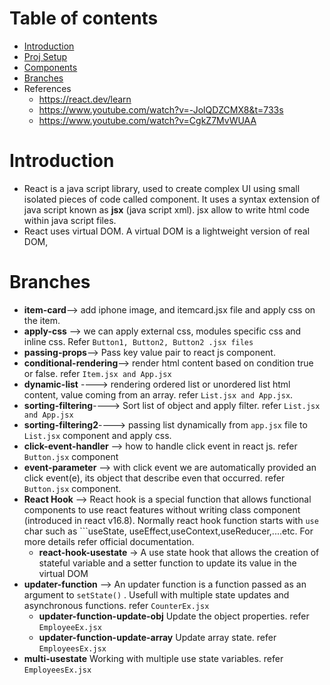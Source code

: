 # Table of contents
- [Introduction](#introduction)
- [Proj Setup](/project-setup.md)
- [Components](/component.md)
- [Branches](#branches)
- References
  - https://react.dev/learn
  - https://www.youtube.com/watch?v=-JolQDZCMX8&t=733s
  - https://www.youtube.com/watch?v=CgkZ7MvWUAA

# Introduction
- React is a java script library, used to create complex UI using small isolated pieces of code called component. It uses a syntax extension of java script known as **jsx** (java script xml). jsx allow to write html code within java script files.
- React uses virtual DOM. A virtual DOM is a lightweight version of real DOM, 

# Branches
- **item-card**--> add iphone image, and itemcard.jsx file and apply css on the item.
- **apply-css** --> we can apply external css, modules specific css and inline css. Refer ```Button1, Button2, Button2 .jsx files```
- **passing-props**--> Pass key value pair to react js component.
- **conditional-rendering**--> render html content based on condition true or false. refer ```Item.jsx and App.jsx```
- **dynamic-list** ----> rendering ordered list or unordered list html content, value coming from an array. refer ```List.jsx and App.jsx```.
- **sorting-filtering**----> Sort list of object and apply filter. refer ```List.jsx and App.jsx```
- **sorting-filtering2**----> passing list dynamically from ```app.jsx``` file to ```List.jsx``` component and apply css.
- **click-event-handler** --> how to handle click event in react js. refer ```Button.jsx``` component
- **event-parameter** --> with click event we are automatically provided an click event(e), its object that describe even that occurred. refer ```Button.jsx``` component.
- **React Hook** --> React hook is a special function that allows functional components to use react features without writing class component (introduced in react v16.8). Normally react hook function starts with ```use``` char such as ```useState, useEffect,useContext,useReducer,....etc. For more details refer official documentation.
   - **react-hook-usestate** -> A use state hook that allows the creation of stateful variable and a setter function to update its value in the virtual DOM
- **updater-function** --> An updater function is a function passed as an argument to ```setState()``` . Usefull with multiple state updates and asynchronous functions. refer ```CounterEx.jsx```
   - **updater-function-update-obj** Update the object properties. refer ```EmployeeEx.jsx```
   - **updater-function-update-array** Update array state. refer ```EmployeesEx.jsx```
- **multi-usestate**  Working with multiple use state variables. refer ```EmployeesEx.jsx```
